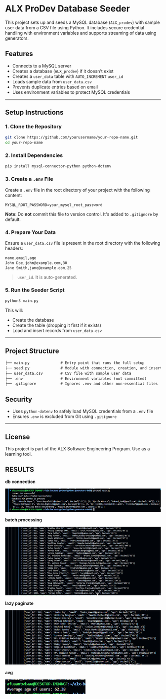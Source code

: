 # ALX ProDev Database Seeder

This project sets up and seeds a MySQL database (`ALX_prodev`) with sample user data from a CSV file using Python. It includes secure credential handling with environment variables and supports streaming of data using generators.

## Features

* Connects to a MySQL server
* Creates a database (`ALX_prodev`) if it doesn't exist
* Creates a `user_data` table with `AUTO_INCREMENT` `user_id`
* Loads sample data from `user_data.csv`
* Prevents duplicate entries based on email
* Uses environment variables to protect MySQL credentials

---

## Setup Instructions

### 1. Clone the Repository

```bash
git clone https://github.com/yourusername/your-repo-name.git
cd your-repo-name
```

### 2. Install Dependencies

```bash
pip install mysql-connector-python python-dotenv
```

### 3. Create a `.env` File

Create a `.env` file in the root directory of your project with the following content:

```env
MYSQL_ROOT_PASSWORD=your_mysql_root_password
```

**Note**: Do **not** commit this file to version control. It's added to `.gitignore` by default.

### 4. Prepare Your Data

Ensure a `user_data.csv` file is present in the root directory with the following headers:

```csv
name,email,age
John Doe,john@example.com,30
Jane Smith,jane@example.com,25
```

> `user_id`. It is auto-generated.

### 5. Run the Seeder Script

```bash
python3 main.py
```

This will:

* Create the database
* Create the table (dropping it first if it exists)
* Load and insert records from `user_data.csv`

---

## Project Structure

```txt
├── main.py              # Entry point that runs the full setup
├── seed.py              # Module with connection, creation, and insert logic
├── user_data.csv        # CSV file with sample user data
├── .env                 # Environment variables (not committed)
├── .gitignore           # Ignores .env and other non-essential files
```

## Security

* Uses `python-dotenv` to safely load MySQL credentials from a `.env` file
* Ensures `.env` is excluded from Git using `.gitignore`

---

## License
This project is part of the ALX Software Engineering Program. Use as a learning tool.


## RESULTS
**db connection**

![db-connect](./images/0.png)

**batch processing**

![batch](./images/batch.png)

**lazy paginate**

![lazy](./images/lazy.png)

**avg**

![avg](./images/avg.png)
